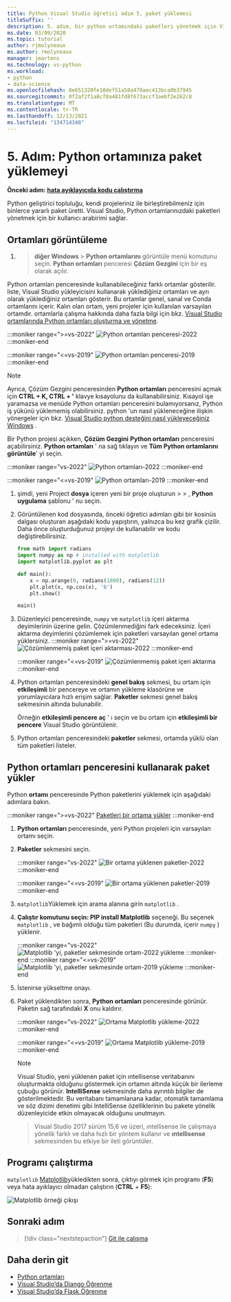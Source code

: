 ```yaml
---
title: Python Visual Studio öğretici adım 5, paket yüklemesi
titleSuffix: ''
description: 5. adım, bir python ortamındaki paketleri yönetmek için Visual Studio ve Visual Studio özellikleri içindeki python yeteneklerini göstermek için temel bir adım adım değildir.
ms.date: 03/09/2020
ms.topic: tutorial
author: rjmolyneaux
ms.author: rmolyneaux
manager: jmartens
ms.technology: vs-python
ms.workload:
- python
- data-science
ms.openlocfilehash: 8e651320fe10def51a58a479aec413bca0b37945
ms.sourcegitcommit: 0f2af2f1a8cf0a481fd8f673accf3aebf2e262c8
ms.translationtype: MT
ms.contentlocale: tr-TR
ms.lasthandoff: 12/13/2021
ms.locfileid: "134714348"
---
```

# <a name="step-5-install-packages-in-your-python-environment"></a>5. Adım: Python ortamınıza paket yüklemeyi

**Önceki adım: [hata ayıklayıcıda kodu çalıştırma](tutorial-working-with-python-in-visual-studio-step-04-debugging.md)**

Python geliştirici topluluğu, kendi projeleriniz ile birleştirebilmeniz için binlerce yararlı paket üretti. Visual Studio, Python ortamlarınızdaki paketleri yönetmek için bir kullanıcı arabirimi sağlar.

## <a name="view-environments"></a>Ortamları görüntüleme

1.   >  **diğer Windows**  >  **Python ortamlarını** görüntüle menü komutunu seçin. **Python ortamları** penceresi **Çözüm Gezgini** için bir eş olarak açılır.

   Python ortamları penceresinde kullanabileceğiniz farklı ortamlar gösterilir. liste, Visual Studio yükleyicisini kullanarak yüklediğiniz ortamları ve ayrı olarak yüklediğiniz ortamları gösterir. Bu ortamlar genel, sanal ve Conda ortamlarını içerir. Kalın olan ortam, yeni projeler için kullanılan varsayılan ortamdır. ortamlarla çalışma hakkında daha fazla bilgi için bkz. [Visual Studio ortamlarında Python ortamları oluşturma ve yönetme](managing-python-environments-in-visual-studio.md).

   :::moniker range=">=vs-2022"
   ![Python ortamları penceresi-2022](media/environments/environments-default-view-2022.png)
   :::moniker-end

   :::moniker range="<=vs-2019"
   ![Python ortamları penceresi-2019](media/environments/environments-default-view-2019.png)
   :::moniker-end

   > [!NOTE]
   > Ayrıca, Çözüm Gezgini penceresinden **Python ortamları** penceresini açmak için **CTRL + K, CTRL + '** klavye kısayolunu da kullanabilirsiniz. Kısayol işe yaramazsa ve menüde Python ortamları penceresini bulamıyorsanız, Python iş yükünü yüklememiş olabilirsiniz. python 'un nasıl yükleneceğine ilişkin yönergeler için bkz. [Visual Studio python desteğini nasıl yükleyeceğiniz Windows](installing-python-support-in-visual-studio.md#how-to-install-python-support-in-visual-studio-on-windows) .

   Bir Python projesi açıkken, **Çözüm Gezgini** **Python ortamları** penceresini açabilirsiniz. **Python ortamları** ' na sağ tıklayın ve **Tüm Python ortamlarını görüntüle**' yi seçin.

   :::moniker range="vs-2022"
   ![Python ortamları-2022](media/environments/environments-view-all-2022.png)
   :::moniker-end

   :::moniker range="<=vs-2019"
   ![Python ortamları-2019](media/environments/environments-view-all-2019.png)
   :::moniker-end

1. şimdi, yeni Project **dosya** içeren yeni bir proje oluşturun  >    >  , **Python uygulama** şablonu ' nu seçin.

1. Görüntülenen kod dosyasında, önceki öğretici adımları gibi bir kosinüs dalgası oluşturan aşağıdaki kodu yapıştırın, yalnızca bu kez grafik çizilir. Daha önce oluşturduğunuz projeyi de kullanabilir ve kodu değiştirebilirsiniz.

    ```python
    from math import radians
    import numpy as np # installed with matplotlib
    import matplotlib.pyplot as plt

    def main():
        x = np.arange(0, radians(1800), radians(12))
        plt.plot(x, np.cos(x), 'b')
        plt.show()

    main()
    ```

1. Düzenleyici penceresinde, `numpy` ve `matplotlib` içeri aktarma deyimlerinin üzerine gelin. Çözümlenmediğini fark edeceksiniz. İçeri aktarma deyimlerini çözümlemek için paketleri varsayılan genel ortama yüklersiniz.
   :::moniker range=">=vs-2022"
   ![Çözümlenmemiş paket içeri aktarması-2022](media/packages-unresolved-import-2022.png)
   :::moniker-end

   :::moniker range="<=vs-2019"
    ![Çözümlenmemiş paket içeri aktarma](media/packages-unresolved-import.png)
   :::moniker-end

1. Python ortamları penceresindeki **genel bakış** sekmesi, bu ortam için **etkileşimli** bir pencereye ve ortamın yükleme klasörüne ve yorumlayıcılara hızlı erişim sağlar. **Paketler** sekmesi genel bakış sekmesinin altında bulunabilir.

    Örneğin **etkileşimli pencere aç** ' ı seçin ve bu ortam için **etkileşimli bir pencere** Visual Studio görüntülenir.

1. Python ortamları penceresindeki **paketler** sekmesi, ortamda yüklü olan tüm paketleri listeler.

## <a name="install-packages-using-the-python-environments-window"></a>Python ortamları penceresini kullanarak paket yükler

Python **ortamı** penceresinde Python paketlerini yüklemek için aşağıdaki adımlara bakın.

   :::moniker range=">=vs-2022"
   [Paketleri bir ortama yükler](media/environments/install-python-packages-2022.gif)
   :::moniker-end

1. **Python ortamları** penceresinde, yeni Python projeleri için varsayılan ortamı seçin.

1. **Paketler** sekmesini seçin.

   :::moniker range="vs-2022"
   ![Bir ortama yüklenen paketler-2022](media/environments/environments-installed-packages-2022.png)
   :::moniker-end

   :::moniker range="<=vs-2019"
   ![Bir ortama yüklenen paketler-2019](media/environments/environments-installed-packages-2019.png)
   :::moniker-end

1. `matplotlib`Yüklemek için arama alanına girin `matplotlib` .

1. **Çalıştır komutunu seçin: PIP install Matplotlib** seçeneği.
      Bu seçenek `matplotlib` , ve bağımlı olduğu tüm paketleri (Bu durumda, içerir `numpy` ) yüklenir.

   :::moniker range="vs-2022"
    ![Matplotlib 'yi, paketler sekmesinde ortam-2022 yükleme](media/environments/environments-add-matplotlib-2022.png)
   :::moniker-end
   :::moniker range="<=vs-2019"
   ![Matplotlib 'yi, paketler sekmesinde ortam-2019 yükleme](media/environments/environments-add-matplotlib-2019.png)
   :::moniker-end

1. İstenirse yükseltme onayı.

1. Paket yüklendikten sonra, **Python ortamları** penceresinde görünür. Paketin sağ tarafındaki **X** onu kaldırır.

   :::moniker range="vs-2022"
   ![Ortama Matplotlib yükleme-2022](media/environments/environments-add-matplotlib2-2022.png)
   :::moniker-end

   :::moniker range="<=vs-2019"
   ![Ortama Matplotlib yükleme-2019](media/environments/environments-add-matplotlib2-2019.png)
   :::moniker-end

    > [!NOTE]
   > Visual Studio, yeni yüklenen paket için ıntellisense veritabanını oluşturmakta olduğunu göstermek için ortamın altında küçük bir ilerleme çubuğu görünür. **IntelliSense** sekmesinde daha ayrıntılı bilgiler de gösterilmektedir. Bu veritabanı tamamlanana kadar, otomatik tamamlama ve söz dizimi denetimi gibi IntelliSense özelliklerinin bu pakete yönelik düzenleyicide etkin olmayacak olduğunu unutmayın.

   > Visual Studio 2017 sürüm 15,6 ve üzeri, ıntellisense ile çalışmaya yönelik farklı ve daha hızlı bir yöntem kullanır ve **ıntellisense** sekmesinden bu etkiye bir ileti görüntüler.

## <a name="run-the-program"></a>Programı çalıştırma

`matplotlib` [Matplotlib](https://matplotlib.org/)yükledikten sonra, çıktıyı görmek için programı (**F5**) veya hata ayıklayıcı olmadan çalıştırın (**CTRL** + **F5**):

   ![Matplotlib örneği çıkışı](media/environments/environments-add-matplotlib3.png)

## <a name="next-step"></a>Sonraki adım

> [!div class="nextstepaction"]
> [Git ile çalışma](tutorial-working-with-python-in-visual-studio-step-06-working-with-git.md)

## <a name="go-deeper"></a>Daha derin git

- [Python ortamları](managing-python-environments-in-visual-studio.md)
- [Visual Studio’da Django Öğrenme](learn-django-in-visual-studio-step-01-project-and-solution.md)
- [Visual Studio’da Flask Öğrenme](learn-flask-visual-studio-step-01-project-solution.md)
